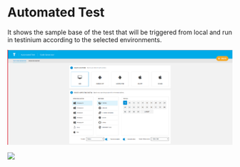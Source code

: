 # Automated Test

It shows the sample base of the test that will be triggered from local and run in testinium according to the selected environments.

![](../.gitbook/assets/automatedtest.PNG)

![](../.gitbook/assets/automatedtest\_Code.PNG)

###





